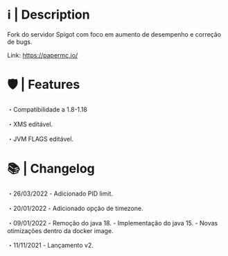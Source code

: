 # ℹ️ | Description

Fork do servidor Spigot com foco em aumento de desempenho e correção de bugs.

Link: https://papermc.io/

# 🛡 | Features

・Compatibilidade a 1.8-1.18

・XMS editável.

・JVM FLAGS editável.


# 📚 | Changelog

・26/03/2022 - Adicionado PID limit.

・20/01/2022 - Adicionado opção de timezone.

・09/01/2022 - Remoção do java 18.
             - Implementação do java 15.
             - Novas otimizações dentro da docker image.

・11/11/2021 - Lançamento v2.

